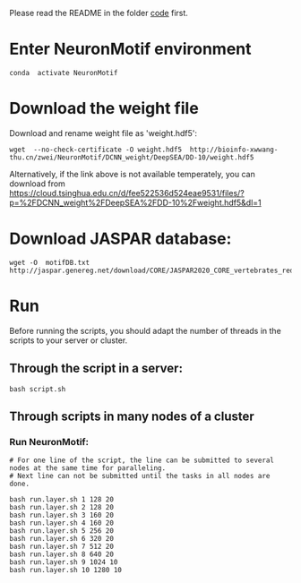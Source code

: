 
Please read the README in the folder [code](https://github.com/wzthu/NeuronMotif/tree/master/nm/code) first.

# Enter NeuronMotif environment

```
conda  activate NeuronMotif
```

# Download the weight file

Download and rename weight file as 'weight.hdf5':

```
wget  --no-check-certificate -O weight.hdf5  http://bioinfo-xwwang-thu.cn/zwei/NeuronMotif/DCNN_weight/DeepSEA/DD-10/weight.hdf5
```

Alternatively, if the link above is not available temperately, you can download from https://cloud.tsinghua.edu.cn/d/fee522536d524eae9531/files/?p=%2FDCNN_weight%2FDeepSEA%2FDD-10%2Fweight.hdf5&dl=1


# Download JASPAR database:

```
wget -O  motifDB.txt  http://jaspar.genereg.net/download/CORE/JASPAR2020_CORE_vertebrates_redundant_pfms_meme.txt
```


# Run

Before running the scripts, you should adapt the number of threads in the scripts to your server or cluster.

## Through the script in a server:


```
bash script.sh
```

## Through scripts in many nodes of a cluster

### Run NeuronMotif:

```
# For one line of the script, the line can be submitted to several nodes at the same time for paralleling. 
# Next line can not be submitted until the tasks in all nodes are done.

bash run.layer.sh 1 128 20
bash run.layer.sh 2 128 20
bash run.layer.sh 3 160 20
bash run.layer.sh 4 160 20
bash run.layer.sh 5 256 20
bash run.layer.sh 6 320 20
bash run.layer.sh 7 512 20
bash run.layer.sh 8 640 20
bash run.layer.sh 9 1024 10
bash run.layer.sh 10 1280 10
```



